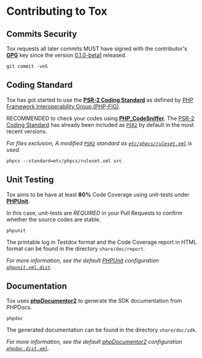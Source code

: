 Contributing to Tox
===================

Commits Security
----------------

Tox requests all later commits MUST have signed with the contributor's [**GPG**](http://gnupg.org) key since the version [0.1.0-beta1](../../tree/0.1.0-beta1) released.

    git commit -veS

Coding Standard
---------------

Tox has got started to use the [**PSR-2 Coding Standard**][PSR-2 Coding Standard] as defined by [PHP Framework Interoperability Group (PHP-FIG)](http://www.php-fig.org/).

RECOMMENDED to check your codes using [**PHP_CodeSniffer**][PHP_CodeSniffer]. The [PSR-2 Coding Standard][] has already been included as [`PSR2`][PSR-2 Coding Standard] by default in the most recent versions.

*For files exclusion, A modified [`PSR2`][PSR-2 Coding Standard] standard as [`etc/phpcs/ruleset.xml`](etc/phpcs/ruleset.xml) is used.*

    phpcs --standard=etc/phpcs/ruleset.xml src

Unit Testing
------------

Tox aims to be have at least **80%** Code Coverage using unit-tests under [**PHPUnit**][PHPUnit].

In this case, unit-tests are *REQUIRED* in your Pull Requests to confirm whether the source codes are stable.

[PSR-2 Coding Standard]: https://github.com/php-fig/fig-standards/blob/master/accepted/PSR-2-coding-style-guide.md

    phpunit

The printable log in Testdox format and the Code Coverage report in HTML format can be found in the directory `share/doc/report`.

*For more information, see the default [PHPUnit]() configuration [`phpunit.xml.dist`](phpunit.xml.dist).*

Documentation
-------------

Tox uses [**phpDocumentor2**][phpDocumentor2] to generate the SDK documentation from PHPDocs.

    phpdoc

The generated documentation can be found in the directory `share/doc/sdk`.

*For more information, see the default [phpDocumentor2][] configuration [`phpdoc.dist.xml`](phpdoc.dist.xml).*

[PHP_CodeSniffer]: https://github.com/squizlabs/PHP_CodeSniffer
[PHPUnit]: https://github.com/sebastianbergmann/phpunit
[phpDocumentor2]: https://github.com/phpDocumentor/phpDocumentor2